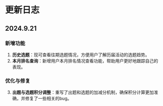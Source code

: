 # 更新日志

## 2024.9.21

### 新增功能
1. **历史选题**：现可查看往期选题情况，方便用户了解历届活动的选题趋势。
2. **本月排名查询**：新增用户本月排名情况查看功能，帮助用户更好地跟踪自己的表现。

### 优化与修复
3. **出题与选题积分调整**：重写了出题和选题的加减分机制，确保积分计算更加准确，并修复了一些相关的bug。
